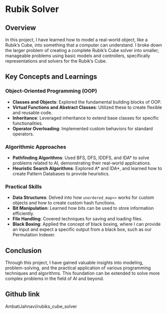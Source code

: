 # Rubik Solver

## Overview
In this project, I have learned how to model a real-world object, like a Rubik’s Cube, into something that a computer can understand. I broke down the larger problem of creating a complete Rubik’s Cube solver into smaller, manageable problems using basic models and controllers, specifically representations and solvers for the Rubik’s Cube.

## Key Concepts and Learnings

### Object-Oriented Programming (OOP)
- **Classes and Objects**: Explored the fundamental building blocks of OOP.
- **Virtual Functions and Abstract Classes**: Utilized these to create flexible and reusable code.
- **Inheritance**: Leveraged inheritance to extend base classes for specific functionalities.
- **Operator Overloading**: Implemented custom behaviors for standard operators.

### Algorithmic Approaches
- **Pathfinding Algorithms**: Used BFS, DFS, IDDFS, and IDA* to solve problems related to AI, demonstrating their real-world applications.
- **Heuristic Search Algorithms**:  Explored A* and IDA*, and learned how to create Pattern Databases to provide heuristics.

### Practical Skills
- **Data Structures**: Delved into how `unordered_map<>` works for custom objects and how to create custom hash functions.
- **Bit Manipulation**: Learned how bits can be used to store information efficiently.
- **File Handling**: Covered techniques for saving and loading files.
- **Black Boxing**: Applied the concept of black boxing, where I can provide an input and expect a specific output from a black box, such as our Permutation Indexer.

## Conclusion
Through this project, I have gained valuable insights into modeling, problem-solving, and the practical application of various programming techniques and algorithms. This foundation can be extended to solve more complex problems in the field of AI and beyond.

## Github link
AmbatiJahnavi/rubiks_cube_solver
